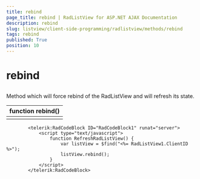```yaml
---
title: rebind
page_title: rebind | RadListView for ASP.NET AJAX Documentation
description: rebind
slug: listview/client-side-programming/radlistview/methods/rebind
tags: rebind
published: True
position: 10
---
```


# rebind



## 

Method which will force rebind of the RadListView and will refresh its state.


| function rebind() |
| ------ |
||

````ASPNET
	    <telerik:RadCodeBlock ID="RadCodeBlock1" runat="server">
	        <script type="text/javascript">
	            function RefreshRadListView() {
	                var listView = $find("<%= RadListView1.ClientID %>");
	                listView.rebind();
	            } 
	        </script>
	    </telerik:RadCodeBlock>
````


